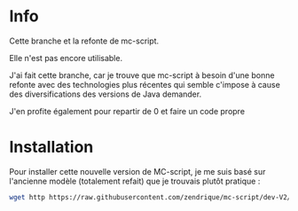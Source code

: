 # Info

Cette branche et la refonte de mc-script.

Elle n'est pas encore utilisable.

J'ai fait cette branche, car je trouve que mc-script à besoin d'une bonne refonte avec des technologies plus récentes qui semble c'impose à cause des diversifications des versions de Java demander.

J'en profite également pour repartir de 0 et faire un code propre

# Installation

Pour installer cette nouvelle version de MC-script, je me suis basé sur l'ancienne modèle (totalement refait) que je trouvais plutôt pratique :
```bash
wget http https://raw.githubusercontent.com/zendrique/mc-script/dev-V2/installation/boot-mc-script.sh && bash boot-mc-script.sh
```